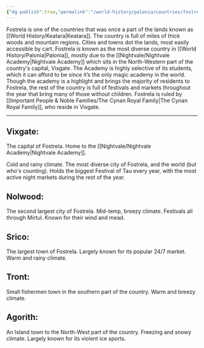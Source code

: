 ```yaml
---
{"dg-publish":true,"permalink":"/world-history/palonia/countries/fostrela-fahs-trel-uh/"}
---
```



Fostrela is one of the countries that was once a part of the lands known as [[World History/Keatara\|Keatara]]. The country is full of miles of thick woods and mountain regions. Cities and towns dot the lands, most easily accessible by cart. Fostrela is known as the most diverse country in [[World History/Palonia\|Palonia]], mostly due to the [[Nightvale/Nightvale Academy\|Nightvale Academy]] which sits in the North-Western part of the country's capital, Vixgate. The Academy is highly selective of its students, which it can afford to be since it’s the only magic academy in the world. Though the academy is a highlight and brings the majority of residents to Fostrela, the rest of the country is full of festivals and markets throughout the year that bring many of those without children. Fostrela is ruled by [[Important People & Noble Families/The Cynan Royal Family\|The Cynan Royal Family]], who reside in Vixgate.

****

## Vixgate:

The capital of Fostrela. Home to the [[Nightvale/Nightvale Academy\|Nightvale Academy]].

Cold and rainy climate. The most diverse city of Fostrela, and the world (but who's counting). Holds the biggest Festival of Tau every year, with the most active night markets during the rest of the year.

  

## Nolwood:

The second largest city of Fostrela. Mid-temp, breezy climate. Festivals all through Mirtul. Known for their wind and mead.

  

## Srico:

The largest town of Fostrela. Largely known for its popular 24/7 market. Warm and rainy climate.

  

## Tront:

Small fishermen town in the southern part of the country. Warm and breezy climate.

  

## Agorith:

An Island town to the North-West part of the country. Freezing and snowy climate. Largely known for its violent ice sports.

